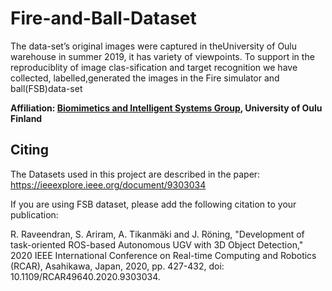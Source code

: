# Fire-and-Ball-Dataset
The data-set’s original images were captured in theUniversity of Oulu warehouse in summer 2019, it has variety of viewpoints. To support in the reproduciblity of image clas-sification and target recognition we have collected, labelled,generated  the  images  in  the  Fire  simulator  and  ball(FSB)data-set

**Affiliation: [Biomimetics and Intelligent Systems Group](https://www.oulu.fi/bisg/), University of Oulu Finland**
## Citing

The Datasets used in this project are described in the paper: https://ieeexplore.ieee.org/document/9303034

If you are using FSB dataset, please add the following citation to your publication:

R. Raveendran, S. Ariram, A. Tikanmäki and J. Röning, "Development of task-oriented ROS-based Autonomous UGV with 3D Object Detection," 2020 IEEE International Conference on Real-time Computing and Robotics (RCAR), Asahikawa, Japan, 2020, pp. 427-432, doi: 10.1109/RCAR49640.2020.9303034.
